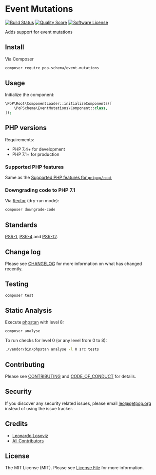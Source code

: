 # Event Mutations

[![Build Status][ico-travis]][link-travis]
[![Quality Score][ico-code-quality]][link-code-quality]
[![Software License][ico-license]](LICENSE.md)

<!--
[![Latest Version on Packagist][ico-version]][link-packagist]
[![Coverage Status][ico-scrutinizer]][link-scrutinizer]
[![Total Downloads][ico-downloads]][link-downloads]
-->

Adds support for event mutations

## Install

Via Composer

``` bash
composer require pop-schema/event-mutations
```

## Usage

Initialize the component:

``` php
\PoP\Root\ComponentLoader::initializeComponents([
    \PoPSchema\EventMutations\Component::class,
]);
```

## PHP versions

Requirements:

- PHP 7.4+ for development
- PHP 7.1+ for production

### Supported PHP features

Same as the [Supported PHP features for `getpop/root`](https://github.com/getpop/root/#supported-php-features)

### Downgrading code to PHP 7.1

Via [Rector](https://github.com/rectorphp/rector) (dry-run mode):

```bash
composer downgrade-code
```

## Standards

[PSR-1](https://www.php-fig.org/psr/psr-1), [PSR-4](https://www.php-fig.org/psr/psr-4) and [PSR-12](https://www.php-fig.org/psr/psr-12).

## Change log

Please see [CHANGELOG](CHANGELOG.md) for more information on what has changed recently.

## Testing

``` bash
composer test
```

## Static Analysis

Execute [phpstan](https://github.com/phpstan/phpstan) with level 8:

``` bash
composer analyse
```

To run checks for level 0 (or any level from 0 to 8):

``` bash
./vendor/bin/phpstan analyse -l 0 src tests
```

## Contributing

Please see [CONTRIBUTING](CONTRIBUTING.md) and [CODE_OF_CONDUCT](CODE_OF_CONDUCT.md) for details.

## Security

If you discover any security related issues, please email leo@getpop.org instead of using the issue tracker.

## Credits

- [Leonardo Losoviz][link-author]
- [All Contributors][link-contributors]

## License

The MIT License (MIT). Please see [License File](LICENSE.md) for more information.

[ico-version]: https://img.shields.io/packagist/v/pop-schema/event-mutations.svg?style=flat-square
[ico-license]: https://img.shields.io/badge/license-MIT-brightgreen.svg?style=flat-square
[ico-travis]: https://img.shields.io/travis/pop-schema/event-mutations/master.svg?style=flat-square
[ico-scrutinizer]: https://img.shields.io/scrutinizer/coverage/g/pop-schema/event-mutations.svg?style=flat-square
[ico-code-quality]: https://img.shields.io/scrutinizer/g/pop-schema/event-mutations.svg?style=flat-square
[ico-downloads]: https://img.shields.io/packagist/dt/pop-schema/event-mutations.svg?style=flat-square

[link-packagist]: https://packagist.org/packages/pop-schema/event-mutations
[link-travis]: https://travis-ci.org/pop-schema/event-mutations
[link-scrutinizer]: https://scrutinizer-ci.com/g/pop-schema/event-mutations/code-structure
[link-code-quality]: https://scrutinizer-ci.com/g/pop-schema/event-mutations
[link-downloads]: https://packagist.org/packages/pop-schema/event-mutations
[link-author]: https://github.com/leoloso
[link-contributors]: ../../../../../../contributors
